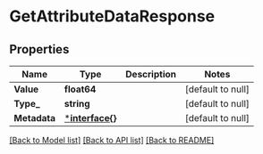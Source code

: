# GetAttributeDataResponse

## Properties
Name | Type | Description | Notes
------------ | ------------- | ------------- | -------------
**Value** | **float64** |  | [default to null]
**Type_** | **string** |  | [default to null]
**Metadata** | [***interface{}**](interface{}.md) |  | [default to null]

[[Back to Model list]](../README.md#documentation-for-models) [[Back to API list]](../README.md#documentation-for-api-endpoints) [[Back to README]](../README.md)

